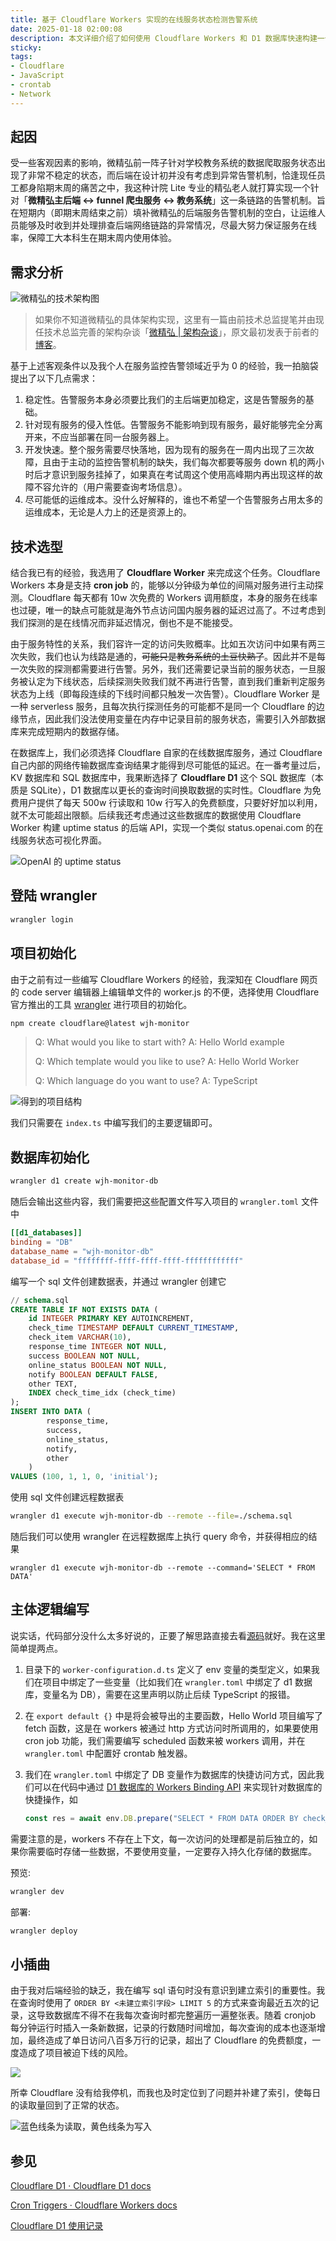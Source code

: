 ```yaml
---
title: 基于 Cloudflare Workers 实现的在线服务状态检测告警系统
date: 2025-01-18 02:00:08
description: 本文详细介绍了如何使用 Cloudflare Workers 和 D1 数据库快速构建一个稳定、低侵入性的在线服务状态检测告警系统。作者基于微精弘后端服务在期末周频繁故障的背景，提出了一套完整的解决方案，涵盖需求分析、技术选型、数据库初始化、核心代码实现及部署流程。文章还分享了实际开发中遇到的性能问题与优化经验，适合对服务监控、Cloudflare 生态及轻量级运维方案感兴趣的开发者阅读。
sticky:
tags:
- Cloudflare
- JavaScript
- crontab
- Network
---
```


## 起因

受一些客观因素的影响，微精弘前一阵子针对学校教务系统的数据爬取服务状态出现了非常不稳定的状态，而后端在设计初并没有考虑到异常告警机制，恰逢现任员工都身陷期末周的痛苦之中，我这种计院 Lite 专业的精弘老人就打算实现一个针对「**微精弘主后端 <->  funnel 爬虫服务 <-> 教务系统**」这一条链路的告警机制。旨在短期内（即期末周结束之前）填补微精弘的后端服务告警机制的空白，让运维人员能够及时收到并处理排查后端网络链路的异常情况，尽最大努力保证服务在线率，保障工大本科生在期末周内使用体验。

## 需求分析

![微精弘的技术架构图](https://static.031130.xyz/uploads/2025/01/19/74362573e371d.webp)

> 如果你不知道微精弘的具体架构实现，这里有一篇由前技术总监提笔并由现任技术总监完善的架构杂谈「[微精弘 | 架构杂谈](https://mp.weixin.qq.com/s/8d6JAPsLa4TzLr50uDG8uw)」，原文最初发表于前者的[博客](https://blog.cnpatrickstar.com/posts/wejh-architecture/)。

基于上述客观条件以及我个人在服务监控告警领域近乎为 0 的经验，我一拍脑袋提出了以下几点需求：

1. 稳定性。告警服务本身必须要比我们的主后端更加稳定，这是告警服务的基础。
2. 针对现有服务的侵入性低。告警服务不能影响到现有服务，最好能够完全分离开来，不应当部署在同一台服务器上。
3. 开发快速。整个服务需要尽快落地，因为现有的服务在一周内出现了三次故障，且由于主动的监控告警机制的缺失，我们每次都要等服务 down 机的两小时后才意识到服务挂掉了，如果真在考试周这个使用高峰期内再出现这样的故障不容允许的（用户需要查询考场信息）。
4. 尽可能低的运维成本。没什么好解释的，谁也不希望一个告警服务占用太多的运维成本，无论是人力上的还是资源上的。

## 技术选型

结合我已有的经验，我选用了 **Cloudflare Worker** 来完成这个任务。Cloudflare Workers 本身是支持 **cron job** 的，能够以分钟级为单位的间隔对服务进行主动探测。Cloudflare 每天都有 10w 次免费的 Workers 调用额度，本身的服务在线率也过硬，唯一的缺点可能就是海外节点访问国内服务器的延迟过高了。不过考虑到我们探测的是在线情况而非延迟情况，倒也不是不能接受。

由于服务特性的关系，我们容许一定的访问失败概率。比如五次访问中如果有两三次失败，我们也认为线路是通的，~~可能只是教务系统的土豆快熟了~~。因此并不是每一次失败的探测都需要进行告警。另外，我们还需要记录当前的服务状态，一旦服务被认定为下线状态，后续探测失败我们就不再进行告警，直到我们重新判定服务状态为上线（即每段连续的下线时间都只触发一次告警）。Cloudflare Worker 是一种 serverless 服务，且每次执行探测任务的可能都不是同一个 Cloudflare 的边缘节点，因此我们没法使用变量在内存中记录目前的服务状态，需要引入外部数据库来完成短期内的数据存储。

在数据库上，我们必须选择 Cloudflare 自家的在线数据库服务，通过 Cloudflare 自己内部的网络传输数据库查询结果才能得到尽可能低的延迟。在一番考量过后，KV 数据库和 SQL 数据库中，我果断选择了 **Cloudflare D1** 这个 SQL 数据库（本质是 SQLite），D1 数据库以更长的查询时间换取数据的实时性。Cloudflare 为免费用户提供了每天 500w 行读取和 10w 行写入的免费额度，只要好好加以利用，就不太可能超出限额。后续我还考虑通过这些数据库的数据使用 Cloudflare Worker 构建 uptime status 的后端 API，实现一个类似 status.openai.com 的在线服务状态可视化界面。

![OpenAI 的 uptime status](https://static.031130.xyz/uploads/2025/01/19/f817539504140.webp)

## 登陆 wrangler

```bash
wrangler login
```

## 项目初始化

由于之前有过一些编写 Cloudflare Workers 的经验，我深知在 Cloudflare 网页的 code server 编辑器上编辑单文件的 worker.js 的不便，选择使用 Cloudflare 官方推出的工具 [wrangler](https://developers.cloudflare.com/workers/wrangler/) 进行项目的初始化。

```bash
npm create cloudflare@latest wjh-monitor
```

> Q: What would you like to start with? 
> A: Hello World example 
>
> Q: Which template would you like to use? 
> A: Hello World Worker 
>
> Q: Which language do you want to use? 
> A: TypeScript

![得到的项目结构](https://static.031130.xyz/uploads/2025/01/20/bf105c9fc18a3.webp)

我们只需要在 `index.ts` 中编写我们的主要逻辑即可。

## 数据库初始化

```bash
wrangler d1 create wjh-monitor-db
```

随后会输出这些内容，我们需要把这些配置文件写入项目的 `wrangler.toml` 文件中

```toml
[[d1_databases]]
binding = "DB"
database_name = "wjh-monitor-db"
database_id = "ffffffff-ffff-ffff-ffff-ffffffffffff"
```

编写一个 sql 文件创建数据表，并通过 wrangler 创建它

```sql
// schema.sql
CREATE TABLE IF NOT EXISTS DATA (
	id INTEGER PRIMARY KEY AUTOINCREMENT,
	check_time TIMESTAMP DEFAULT CURRENT_TIMESTAMP,
	check_item VARCHAR(10),
	response_time INTEGER NOT NULL,
	success BOOLEAN NOT NULL,
	online_status BOOLEAN NOT NULL,
	notify BOOLEAN DEFAULT FALSE,
	other TEXT,
	INDEX check_time_idx (check_time)
);
INSERT INTO DATA (
		response_time,
		success,
		online_status,
		notify,
		other
	)
VALUES (100, 1, 1, 0, 'initial');
```

使用 sql 文件创建远程数据表

```bash
wrangler d1 execute wjh-monitor-db --remote --file=./schema.sql
```

随后我们可以使用 wrangler 在远程数据库上执行 query 命令，并获得相应的结果

```
wrangler d1 execute wjh-monitor-db --remote --command='SELECT * FROM DATA'
```

## 主体逻辑编写

说实话，代码部分没什么太多好说的，正要了解思路直接去看[源码](https://github.com/zhullyb/wjh-monitor)就好。我在这里简单提两点。

1. 目录下的 `worker-configuration.d.ts` 定义了 env 变量的类型定义，如果我们在项目中绑定了一些变量（比如我们在 `wrangler.toml` 中绑定了 d1 数据库，变量名为 DB），需要在这里声明以防止后续 TypeScript 的报错。

2. 在 `export default {}` 中是将会被导出的主要函数，Hello World 项目编写了 fetch 函数，这是在 workers 被通过 http 方式访问时所调用的，如果要使用 cron job 功能，我们需要编写 scheduled 函数来被 workers 调用，并在 `wrangler.toml` 中配置好 crontab 触发器。

3. 我们在 `wrangler.toml` 中绑定了 DB 变量作为数据库的快捷访问方式，因此我们可以在代码中通过 [D1 数据库的 Workers Binding API](https://developers.cloudflare.com/d1/worker-api/) 来实现针对数据库的快捷操作，如

   ```javascript
   const res = await env.DB.prepare("SELECT * FROM DATA ORDER BY check_time DESC LIMIT 4").run();
   ```

需要注意的是，workers 不存在上下文，每一次访问的处理都是前后独立的，如果你需要临时存储一些数据，不要使用变量，一定要存入持久化存储的数据库。

预览:

```bash
wrangler dev
```

部署:

```bash
wrangler deploy
```

## 小插曲

由于我对后端经验的缺乏，我在编写 sql 语句时没有意识到建立索引的重要性。我在查询时使用了 `ORDER BY <未建立索引字段> LIMIT 5` 的方式来查询最近五次的记录，这导致数据库不得不在我每次查询时都完整遍历一遍整张表。随着 cronjob 每分钟运行时插入一条新数据，记录的行数随时间增加，每次查询的成本也逐渐增加，最终造成了单日访问八百多万行的记录，超出了 Cloudflare 的免费额度，一度造成了项目被迫下线的风险。

![](https://static.031130.xyz/uploads/2025/01/20/fb463f45038ac.webp)

所幸 Cloudflare 没有给我停机，而我也及时定位到了问题并补建了索引，使每日的读取量回到了正常的状态。

![蓝色线条为读取，黄色线条为写入](https://static.031130.xyz/uploads/2025/01/19/83f69aff3a7b4.webp)

## 参见

[Cloudflare D1 · Cloudflare D1 docs](https://developers.cloudflare.com/d1/)

[Cron Triggers · Cloudflare Workers docs](https://developers.cloudflare.com/workers/configuration/cron-triggers/)

[Cloudflare D1 使用记录](https://blog.sww.moe/post/cloudflare-d1/)
